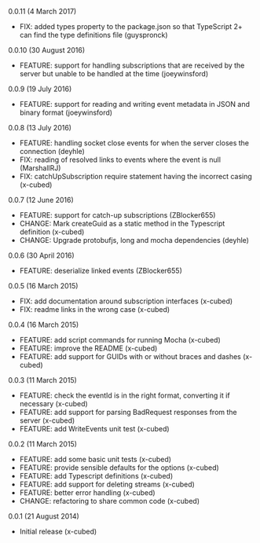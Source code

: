 0.0.11 (4 March 2017)
- FIX: added types property to the package.json so that TypeScript 2+ can find the type definitions file (guyspronck)

0.0.10 (30 August 2016)
- FEATURE: support for handling subscriptions that are received by the server but unable to be handled at the time (joeywinsford)

0.0.9 (19 July 2016)
- FEATURE: support for reading and writing event metadata in JSON and binary format (joeywinsford)

0.0.8 (13 July 2016)
- FEATURE: handling socket close events for when the server closes the connection (deyhle)
- FIX: reading of resolved links to events where the event is null (MarshallRJ)
- FIX: catchUpSubscription require statement having the incorrect casing (x-cubed)

0.0.7 (12 June 2016)
- FEATURE: support for catch-up subscriptions (ZBlocker655)
- CHANGE: Mark createGuid as a static method in the Typescript definition (x-cubed)
- CHANGE: Upgrade protobufjs, long and mocha dependencies (deyhle)

0.0.6 (30 April 2016)
- FEATURE: deserialize linked events (ZBlocker655)

0.0.5 (16 March 2015)
- FIX: add documentation around subscription interfaces (x-cubed)
- FIX: readme links in the wrong case (x-cubed)

0.0.4 (16 March 2015)
- FEATURE: add script commands for running Mocha (x-cubed)
- FEATURE: improve the README (x-cubed)
- FEATURE: add support for GUIDs with or without braces and dashes (x-cubed)

0.0.3 (11 March 2015)
- FEATURE: check the eventId is in the right format, converting it if necessary (x-cubed)
- FEATURE: add support for parsing BadRequest responses from the server (x-cubed)
- FEATURE: add WriteEvents unit test (x-cubed)

0.0.2 (11 March 2015)
- FEATURE: add some basic unit tests (x-cubed)
- FEATURE: provide sensible defaults for the options (x-cubed)
- FEATURE: add Typescript definitions (x-cubed)
- FEATURE: add support for deleting streams (x-cubed)
- FEATURE: better error handling (x-cubed)
- CHANGE: refactoring to share common code (x-cubed)

0.0.1 (21 August 2014)
- Initial release (x-cubed)
